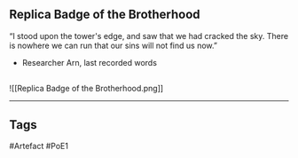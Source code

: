 ## Replica Badge of the Brotherhood
“I stood upon the tower's edge, and saw that we had cracked the sky.
There is nowhere we can run that our sins will not find us now.”
- Researcher Arn, last recorded words
##
![[Replica Badge of the Brotherhood.png]]

---
## Tags
#Artefact
#PoE1